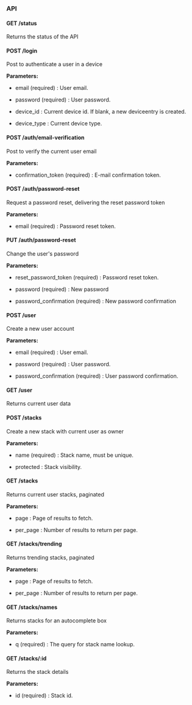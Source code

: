 ### API



#### GET /status

 Returns the status of the API



#### POST /login

 Post to authenticate a user in a device

**Parameters:** 


 - email (required) : User email.

 - password (required) : User password.

 - device_id : Current device id. If blank, a new deviceentry is created.

 - device_type : Current device type.



#### POST /auth/email-verification

 Post to verify the current user email

**Parameters:** 


 - confirmation_token (required) : E-mail confirmation token.



#### POST /auth/password-reset

 Request a password reset, delivering the reset password token

**Parameters:** 


 - email (required) : Password reset token.



#### PUT /auth/password-reset

 Change the user's password

**Parameters:** 


 - reset_password_token (required) : Password reset token.

 - password (required) : New password

 - password_confirmation (required) : New password confirmation



#### POST /user

 Create a new user account

**Parameters:** 


 - email (required) : User email.

 - password (required) : User password.

 - password_confirmation (required) : User password confirmation.



#### GET /user

 Returns current user data



#### POST /stacks

 Create a new stack with current user as owner

**Parameters:** 


 - name (required) : Stack name, must be unique.

 - protected : Stack visibility.



#### GET /stacks

 Returns current user stacks, paginated

**Parameters:** 


 - page : Page of results to fetch.

 - per_page : Number of results to return per page.



#### GET /stacks/trending

 Returns trending stacks, paginated

**Parameters:** 


 - page : Page of results to fetch.

 - per_page : Number of results to return per page.



#### GET /stacks/names

 Returns stacks for an autocomplete box

**Parameters:** 


 - q (required) : The query for stack name lookup.



#### GET /stacks/:id

 Returns the stack details

**Parameters:** 


 - id (required) : Stack id.




